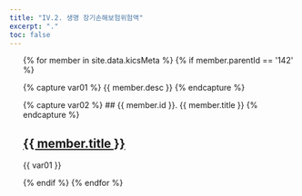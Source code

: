 ```yaml
---
title: "IV.2. 생명 장기손해보험위험액"
excerpt: "."
toc: false
---
```


<ul>
{% for member in site.data.kicsMeta %}
 {% if member.parentId == '142' %}

  {% capture var01 %}
       {{ member.desc }}
  {% endcapture %}

  {% capture var02 %}
    ## {{ member.id }}. {{ member.title }}
  {% endcapture %}

  <h2><a href="{{ member.path | relative_url }}">{{ member.title }}</a></h2>
  <p>{{ var01 }}</p>

 {% endif %}
{% endfor %}
</ul>
